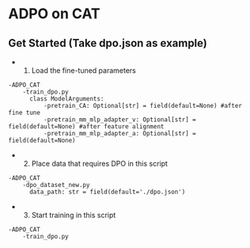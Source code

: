# ADPO on CAT

## Get Started (Take dpo.json as example)

* 1. Load the fine-tuned parameters
```
-ADPO_CAT
    -train_dpo.py
      class ModelArguments:
          -pretrain_CA: Optional[str] = field(default=None) #after fine tune
          -pretrain_mm_mlp_adapter_v: Optional[str] = field(default=None) #after feature alignment
          -pretrain_mm_mlp_adapter_a: Optional[str] = field(default=None)
```

* 2. Place data that requires DPO in this script
```
-ADPO_CAT
    -dpo_dataset_new.py
      data_path: str = field(default='./dpo.json')
```

* 3. Start training in this script
```
-ADPO_CAT
    -train_dpo.py
```
